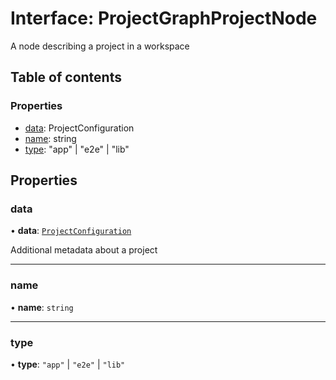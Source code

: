 # Interface: ProjectGraphProjectNode

A node describing a project in a workspace

## Table of contents

### Properties

- [data](../../devkit/documents/ProjectGraphProjectNode#data): ProjectConfiguration
- [name](../../devkit/documents/ProjectGraphProjectNode#name): string
- [type](../../devkit/documents/ProjectGraphProjectNode#type): "app" | "e2e" | "lib"

## Properties

### data

• **data**: [`ProjectConfiguration`](../../devkit/documents/ProjectConfiguration)

Additional metadata about a project

---

### name

• **name**: `string`

---

### type

• **type**: `"app"` \| `"e2e"` \| `"lib"`
